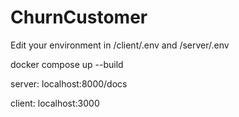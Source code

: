 ﻿# ChurnCustomer

Edit your environment in /client/.env and /server/.env

docker compose up --build

server: localhost:8000/docs

client: localhost:3000
